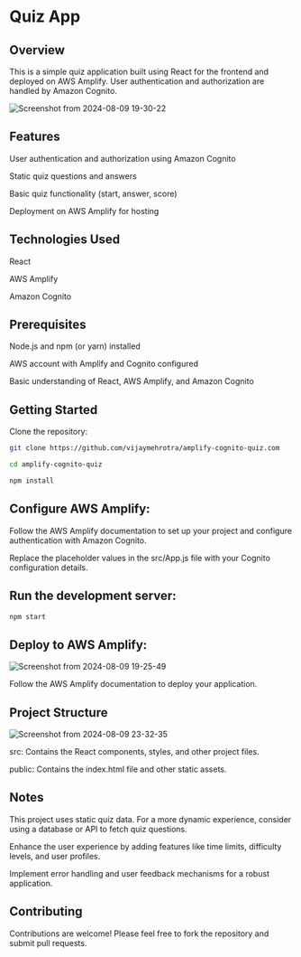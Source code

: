 # Quiz App

## Overview

This is a simple quiz application built using React for the frontend and deployed on AWS Amplify. User authentication and authorization are handled by Amazon Cognito.

![Screenshot from 2024-08-09 19-30-22](https://github.com/user-attachments/assets/e1ee48c7-f25d-45bd-93e6-4f571bc30e80)

## Features

User authentication and authorization using Amazon Cognito

Static quiz questions and answers

Basic quiz functionality (start, answer, score)

Deployment on AWS Amplify for hosting

## Technologies Used

React

AWS Amplify

Amazon Cognito

## Prerequisites

Node.js and npm (or yarn) installed

AWS account with Amplify and Cognito configured

Basic understanding of React, AWS Amplify, and Amazon Cognito

## Getting Started

Clone the repository:

``` bash
git clone https://github.com/vijaymehrotra/amplify-cognito-quiz.com

cd amplify-cognito-quiz

npm install
```

## Configure AWS Amplify:

Follow the AWS Amplify documentation to set up your project and configure authentication with Amazon Cognito.

Replace the placeholder values in the src/App.js file with your Cognito configuration details.

## Run the development server:

``` bash
npm start
```

## Deploy to AWS Amplify:
![Screenshot from 2024-08-09 19-25-49](https://github.com/user-attachments/assets/dd9d86f3-56a8-45a7-93cf-21d5b2d3fdd9)


Follow the AWS Amplify documentation to deploy your application.

## Project Structure
![Screenshot from 2024-08-09 23-32-35](https://github.com/user-attachments/assets/567be1ef-fdc1-481b-aa6e-7820c0260279)


src: Contains the React components, styles, and other project files.

public: Contains the index.html file and other static assets.

## Notes

This project uses static quiz data. For a more dynamic experience, consider using a database or API to fetch quiz questions.

Enhance the user experience by adding features like time limits, difficulty levels, and user profiles.

Implement error handling and user feedback mechanisms for a robust application.


## Contributing

Contributions are welcome! Please feel free to fork the repository and submit pull requests.
